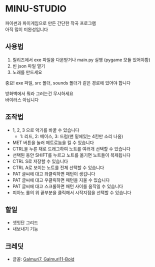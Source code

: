 # MINU-STUDIO
파이썬과 파이게임으로 만든 간단한 작곡 프로그램 <br>
아직 많이 미완성입니다

## 사용법
1. 릴리즈에서 exe 파일을 다운받거나 main.py 실행 (pygame 모듈 있어야함)
2. 빈 json 파일 열기
3. 노래를 만드세요

중요! exe 파일, src 폴더, sounds 폴더가 같은 경로에 있어야 합니다

방화벽에서 뭐라 그러는건 무시하세요 <br>
바이러스 아닙니다

## 조작법
- 1, 2, 3 으로 악기를 바꿀 수 있습니다
  - 1: 리드, 2: 베이스, 3: 드럼(맨 밑에있는 4칸만 소리 나옴)
-  MET 버튼을 눌러 메트로놈을 킬 수 있습니다
- CTRL을 누른 채로 드래그하여 노트를 여러개 선택할 수 있습니다
- 선택된 동안 SHIFT를 누르고 노트를 옮기면 노트들이 복제됩니다
- CTRL S로 저장할 수 있습니다
- CTRL A로 보이는 노트를 전체 선택할 수 있습니다
- PAT 글씨에 대고 좌클릭하면 패턴이 생깁니다
- PAT 글씨에 대고 우클릭하면 패턴을 지울 수 있습니다
- PAT 글씨에 대고 스크롤하면 패턴 사이를 움직일 수 있습니다
- 피아노 롤의 위 끝부분을 클릭해서 시작지점을 선택할 수 있습니다

## 할일
- 셋잇단 그리드
- 내보내기 기능

## 크레딧
- 글꼴: [Galmuri7, Galmuri11-Bold](https://galmuri.quiple.dev/)
